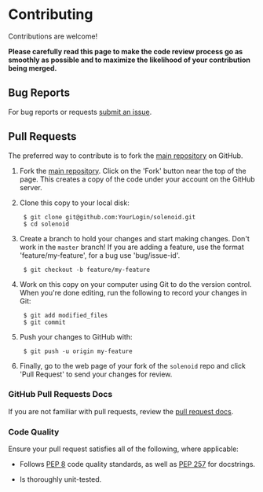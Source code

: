 Contributing
============

Contributions are welcome!

**Please carefully read this page to make the code review process go as smoothly as possible and to maximize the likelihood of your contribution being merged.**

## Bug Reports

For bug reports or requests [submit an issue](https://cto-github.cisco.com/lisroach/Solenoid/issues).

## Pull Requests

The preferred way to contribute is to fork the
[main repository](https://cto-github.cisco.com/lisroach/Solenoid) on GitHub.

1. Fork the [main repository](https://cto-github.cisco.com/lisroach/Solenoid).  Click on the 'Fork' button near the top of the page.  This creates a copy of the code under your account on the GitHub server.

2. Clone this copy to your local disk:

        $ git clone git@github.com:YourLogin/solenoid.git
        $ cd solenoid

3. Create a branch to hold your changes and start making changes. Don't work in the `master` branch! If you are adding a feature, use the format 'feature/my-feature', for a bug use 'bug/issue-id'.

        $ git checkout -b feature/my-feature

4. Work on this copy on your computer using Git to do the version control. When you're done editing, run the following to record your changes in Git:

        $ git add modified_files
        $ git commit

5. Push your changes to GitHub with:

        $ git push -u origin my-feature

6. Finally, go to the web page of your fork of the `solenoid` repo and click 'Pull Request' to send your changes for review.

### GitHub Pull Requests Docs

If you are not familiar with pull requests, review the [pull request docs](https://help.github.com/articles/using-pull-requests/).

### Code Quality

Ensure your pull request satisfies all of the following, where applicable:

* Follows [PEP 8](http://legacy.python.org/dev/peps/pep-0008/) code quality standards, as well as [PEP 257](https://www.python.org/dev/peps/pep-0257/) for docstrings.

* Is thoroughly unit-tested. 

